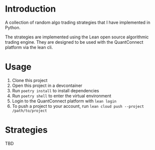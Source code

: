 # Introduction

A collection of random algo trading strategies that I have implemented in Python. 

The strategies are implemented using the Lean open source algorithmic trading engine. They are designed to be used with the QuantConnect platform via the lean cli.

# Usage

1. Clone this project
2. Open this project in a devcontainer
3. Run `poetry install` to install dependencies
4. Run `poetry shell` to enter the virtual environment
5. Login to the QuantConnect platform with `lean login`
6. To push a project to your account, run `lean cloud push --project /path/to/project`

# Strategies
TBD